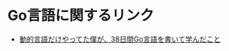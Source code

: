 # Go言語に関するリンク

* [動的言語だけやってた僕が、38日間Go言語を書いて学んだこと](http://qiita.com/suin/items/22662f43b6a6e8728798)
